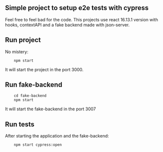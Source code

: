 ## Simple project to setup e2e tests with cypress

Feel free to feel bad for the code.
This projects use react 16.13.1 version with hooks, contextAPI and a fake backend made with json-server.

## Run project

No mistery:
```
    npm start
```

It will start the project in the port 3000.

## Run fake-backend

```
    cd fake-backend
    npm start
```

It will start the fake-backend in the port 3007

## Run tests

After starting the application and the fake-backend:

```
    npm start cypress:open
```
